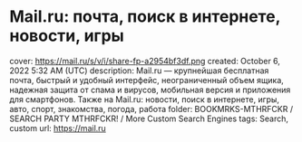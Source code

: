 # Mail.ru: почта, поиск в интернете, новости, игры

cover: https://mail.ru/s/v/i/share-fp-a2954bf3df.png
created: October 6, 2022 5:32 AM (UTC)
description: Mail.ru — крупнейшая бесплатная почта, быстрый и удобный интерфейс, неограниченный объем ящика, надежная защита от спама и вирусов, мобильная версия и приложения для смартфонов. Также на Mail.ru: новости, поиск в интернете, игры, авто, спорт, знакомства, погода, работа
folder: BOOKMRKS-MTHRFCKR / SEARCH PARTY MTHRFCKR! / More Custom Search Engines
tags: Search, custom
url: https://mail.ru